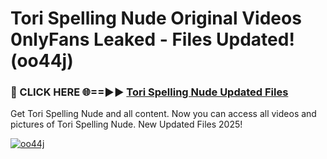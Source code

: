 # Tori Spelling Nude Original Videos 0nlyFans Leaked - Files Updated! (oo44j)

<h3>🔴 CLICK HERE 🌐==►► <a href="https://tinyurl.com/yrmya6cz" rel="nofollow">Tori Spelling Nude Updated Files</a></h3>

Get Tori Spelling Nude and all content. Now you can access all videos and pictures of Tori Spelling Nude. New Updated Files 2025!

[![oo44j](https://i.imgur.com/FMdXYCs.gif)](https://tinyurl.com/yrmya6cz)
